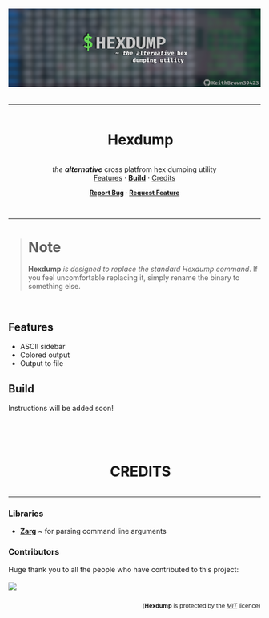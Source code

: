 <div align="center">
  <br /><br />
  <img src="./assets/banner.png" alt="Banner" />
  <br /><br />
</div>

----

<div id="user-content-toc" align="center">
  <ul>
    <summary><h1 style="display: inline-block;">Hexdump</h1></summary>
  </ul>

  <p>
    <i>the <b>alternative</b></i> cross platfrom hex dumping utility
    <br />
    <a href="#features">Features</a> ·
    <a href="#setup"><b>Build</b></a> ·
    <a href="#credits">Credits</a>
  </p>
</div>

<p align="center" style="font-size: .9em;">
    <a href="https://github.com/KeithBrown39423/Hexdump/issues" ><b>Report Bug</b></a>
    ·
    <a href="https://github.com/KeithBrown39423/Hexdump/issues"><b>Request Feature</b></a>
</p>

<br />

----

<blockquote>
  <h1>Note</h1>

  **Hexdump** *is designed to replace the standard Hexdump command*.
  If you feel uncomfortable replacing it, simply rename the binary to something else.
</blockquote>

<br />

<!-- ----

<br /><br />
<div align="center">
  
  ###### Hexdump v2.0
  
  <img src="./assets/screenshot-v2.0.png" alt="Screenshot" />
</div> -->

## Features
* ASCII sidebar
* Colored output
* Output to file

## Build
Instructions will be added soon!

<br /><br />


<div id="user-content-toc" align="center">
  <ul>
    <summary><h1 style="display: inline-block;">CREDITS</h1></summary>
  </ul>
</div>

----

### Libraries
* [**Zarg**](https://github.com/ZackeryRSmith/zarg/) ~ for parsing command line arguments


### Contributors
Huge thank you to all the people who have contributed to this project:
<br /><br />
<a href="https://github.com/KeithBrown39423/Hexdump/graphs/contributors">
  <img src="https://contrib.rocks/image?repo=KeithBrown39423/Hexdump"/>
</a>

<p align="right">
  <sub>(<b>Hexdump</b> is protected by the <a href="https://raw.githubusercontent.com/KeithBrown39423/Hexdump/release/LICENSE"><i>MIT</i></a> licence)</sub>
</p>
